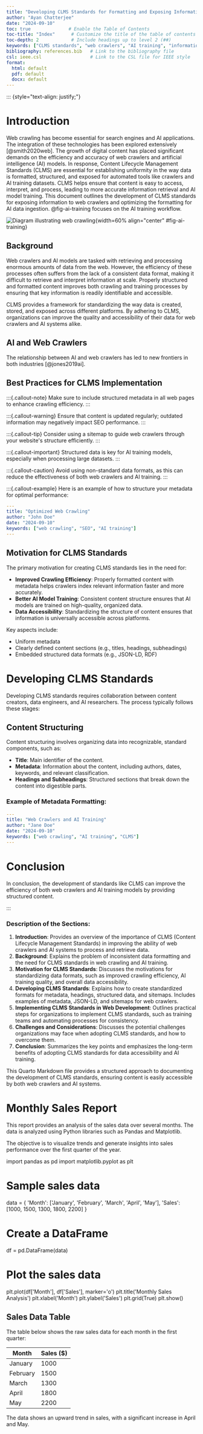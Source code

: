 ```yaml
---
title: "Developing CLMS Standards for Formatting and Exposing Information for Web Crawlers and AI Training"
author: "Ayan Chatterjee"
date: "2024-09-10"
toc: true              # Enable the Table of Contents
toc-title: "Index"      # Customize the title of the table of contents
toc-depth: 2            # Include headings up to level 2 (##)
keywords: ["CLMS standards", "web crawlers", "AI training", "information formatting"]
bibliography: references.bib   # Link to the bibliography file
csl: ieee.csl                  # Link to the CSL file for IEEE style
format: 
  html: default
  pdf: default
  docx: default
---
```


::: {style="text-align: justify;"}

# Introduction
Web crawling has become essential for search engines and AI applications. The integration of these technologies has been explored extensively [@smith2020web]. The growth of digital content has placed significant demands on the efficiency and accuracy of web crawlers and artificial intelligence (AI) models. In response, Content Lifecycle Management Standards (CLMS) are essential for establishing uniformity in the way data is formatted, structured, and exposed for automated tools like crawlers and AI training datasets. CLMS helps ensure that content is easy to access, interpret, and process, leading to more accurate information retrieval and AI model training. This document outlines the development of CLMS standards for exposing information to web crawlers and optimizing the formatting for AI data ingestion. @fig-ai-training focuses on the AI training workflow.

![Diagram illustrating web crawling](images/web_crawling_diagram.png){width=60% align="center" #fig-ai-training}


## Background

Web crawlers and AI models are tasked with retrieving and processing enormous amounts of data from the web. However, the efficiency of these processes often suffers from the lack of a consistent data format, making it difficult to retrieve and interpret information at scale. Properly structured and formatted content improves both crawling and training processes by ensuring that key information is readily identifiable and accessible.

CLMS provides a framework for standardizing the way data is created, stored, and exposed across different platforms. By adhering to CLMS, organizations can improve the quality and accessibility of their data for web crawlers and AI systems alike.

## AI and Web Crawlers

The relationship between AI and web crawlers has led to new frontiers in both industries [@jones2019ai].

## Best Practices for CLMS Implementation

:::{.callout-note}
Make sure to include structured metadata in all web pages to enhance crawling efficiency.
:::

:::{.callout-warning}
Ensure that content is updated regularly; outdated information may negatively impact SEO performance.
:::

:::{.callout-tip}
Consider using a sitemap to guide web crawlers through your website's structure efficiently.
:::

:::{.callout-important}
Structured data is key for AI training models, especially when processing large datasets.
:::

:::{.callout-caution}
Avoid using non-standard data formats, as this can reduce the effectiveness of both web crawlers and AI training.
:::

:::{.callout-example}
Here is an example of how to structure your metadata for optimal performance:
```yaml
---
title: "Optimized Web Crawling"
author: "John Doe"
date: "2024-09-10"
keywords: ["web crawling", "SEO", "AI training"]
---
```

## Motivation for CLMS Standards

The primary motivation for creating CLMS standards lies in the need for:
- **Improved Crawling Efficiency**: Properly formatted content with metadata helps crawlers index relevant information faster and more accurately.
- **Better AI Model Training**: Consistent content structure ensures that AI models are trained on high-quality, organized data.
- **Data Accessibility**: Standardizing the structure of content ensures that information is universally accessible across platforms.

Key aspects include:
- Uniform metadata
- Clearly defined content sections (e.g., titles, headings, subheadings)
- Embedded structured data formats (e.g., JSON-LD, RDF)

# Developing CLMS Standards

Developing CLMS standards requires collaboration between content creators, data engineers, and AI researchers. The process typically follows these stages:

## Content Structuring
Content structuring involves organizing data into recognizable, standard components, such as:
- **Title**: Main identifier of the content.
- **Metadata**: Information about the content, including authors, dates, keywords, and relevant classification.
- **Headings and Subheadings**: Structured sections that break down the content into digestible parts.

### Example of Metadata Formatting:
```yaml
---
title: "Web Crawlers and AI Training"
author: "Jane Doe"
date: "2024-09-10"
keywords: ["web crawling", "AI training", "CLMS"]
---
```

# Conclusion
In conclusion, the development of standards like CLMS can improve the efficiency of both web crawlers and AI training models by providing structured content.

:::

### **Description of the Sections:**
1. **Introduction**: Provides an overview of the importance of CLMS (Content Lifecycle Management Standards) in improving the ability of web crawlers and AI systems to process and retrieve data.
2. **Background**: Explains the problem of inconsistent data formatting and the need for CLMS standards in web crawling and AI training.
3. **Motivation for CLMS Standards**: Discusses the motivations for standardizing data formats, such as improved crawling efficiency, AI training quality, and overall data accessibility.
4. **Developing CLMS Standards**: Explains how to create standardized formats for metadata, headings, structured data, and sitemaps. Includes examples of metadata, JSON-LD, and sitemaps for web crawlers.
5. **Implementing CLMS Standards in Web Development**: Outlines practical steps for organizations to implement CLMS standards, such as training teams and automating processes for consistency.
6. **Challenges and Considerations**: Discusses the potential challenges organizations may face when adopting CLMS standards, and how to overcome them.
7. **Conclusion**: Summarizes the key points and emphasizes the long-term benefits of adopting CLMS standards for data accessibility and AI training.

This Quarto Markdown file provides a structured approach to documenting the development of CLMS standards, ensuring content is easily accessible by both web crawlers and AI systems.


# Monthly Sales Report

This report provides an analysis of the sales data over several months. The data is analyzed using Python libraries such as Pandas and Matplotlib.

The objective is to visualize trends and generate insights into sales performance over the first quarter of the year.

import pandas as pd
import matplotlib.pyplot as plt

# Sample sales data
data = {
    'Month': ['January', 'February', 'March', 'April', 'May'],
    'Sales': [1000, 1500, 1300, 1800, 2200]
}

# Create a DataFrame
df = pd.DataFrame(data)

# Plot the sales data
plt.plot(df['Month'], df['Sales'], marker='o')
plt.title('Monthly Sales Analysis')
plt.xlabel('Month')
plt.ylabel('Sales')
plt.grid(True)
plt.show()

## Sales Data Table

The table below shows the raw sales data for each month in the first quarter:

| Month     | Sales ($) |
|-----------|-----------|
| January   | 1000      |
| February  | 1500      |
| March     | 1300      |
| April     | 1800      |
| May       | 2200      |

The data shows an upward trend in sales, with a significant increase in April and May.
